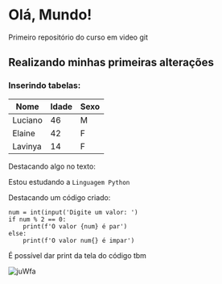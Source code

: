 # Olá, Mundo!
 Primeiro repositório do curso em video git

## Realizando minhas primeiras alterações
 
### Inserindo tabelas:
 
Nome | Idade | Sexo
---|---|---
Luciano | 46 | M
Elaine | 42 | F
Lavinya | 14 | F
 
 
Destacando algo no texto:

Estou estudando a `Linguagem Python`
 
Destacando um código criado:

```
num = int(input('Digite um valor: ')
if num % 2 == 0:
    print(f'O valor {num} é par')
else:
    print(f'O valor num{} é impar')
```

É possível dar print da tela do código tbm

![juWfa](https://user-images.githubusercontent.com/88271565/132108942-cec27e83-716d-4ce1-a5b3-d11fea559238.png)



